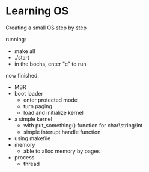 # Learning OS
Creating a small OS step by step

running:
- make all
- ./start
- in the bochs, enter "c" to run 

now finished:
- MBR
- boot loader
    - enter protected mode
    - turn paging
    - load and initialize kernel
- a simple kernel
    - with put_something() function for char\string\int
    - simple interupt handle function
- using makefile
- memory
    - able to alloc memory by pages
- process
    - thread